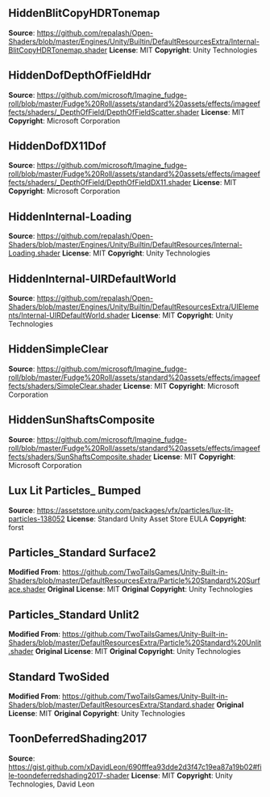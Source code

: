 ## HiddenBlitCopyHDRTonemap
**Source**: https://github.com/repalash/Open-Shaders/blob/master/Engines/Unity/Builtin/DefaultResourcesExtra/Internal-BlitCopyHDRTonemap.shader
**License**: MIT
**Copyright**: Unity Technologies

## HiddenDofDepthOfFieldHdr
**Source**: https://github.com/microsoft/Imagine_fudge-roll/blob/master/Fudge%20Roll/assets/standard%20assets/effects/imageeffects/shaders/_DepthOfField/DepthOfFieldScatter.shader
**License**: MIT
**Copyright**: Microsoft Corporation

## HiddenDofDX11Dof
**Source**: https://github.com/microsoft/Imagine_fudge-roll/blob/master/Fudge%20Roll/assets/standard%20assets/effects/imageeffects/shaders/_DepthOfField/DepthOfFieldDX11.shader
**License**: MIT
**Copyright**: Microsoft Corporation

## HiddenInternal-Loading
**Source**: https://github.com/repalash/Open-Shaders/blob/master/Engines/Unity/Builtin/DefaultResources/Internal-Loading.shader
**License**: MIT
**Copyright**: Unity Technologies

## HiddenInternal-UIRDefaultWorld
**Source**: https://github.com/repalash/Open-Shaders/blob/master/Engines/Unity/Builtin/DefaultResourcesExtra/UIElements/Internal-UIRDefaultWorld.shader
**License**: MIT
**Copyright**: Unity Technologies

## HiddenSimpleClear
**Source**: https://github.com/microsoft/Imagine_fudge-roll/blob/master/Fudge%20Roll/assets/standard%20assets/effects/imageeffects/shaders/SimpleClear.shader
**License**: MIT
**Copyright**: Microsoft Corporation

## HiddenSunShaftsComposite
**Source**: https://github.com/microsoft/Imagine_fudge-roll/blob/master/Fudge%20Roll/assets/standard%20assets/effects/imageeffects/shaders/SunShaftsComposite.shader
**License**: MIT
**Copyright**: Microsoft Corporation

## Lux Lit Particles_ Bumped
**Source**: https://assetstore.unity.com/packages/vfx/particles/lux-lit-particles-138052
**License**: Standard Unity Asset Store EULA
**Copyright**: forst

## Particles_Standard Surface2
**Modified From**: https://github.com/TwoTailsGames/Unity-Built-in-Shaders/blob/master/DefaultResourcesExtra/Particle%20Standard%20Surface.shader
**Original License**: MIT
**Original Copyright**: Unity Technologies

## Particles_Standard Unlit2
**Modified From**: https://github.com/TwoTailsGames/Unity-Built-in-Shaders/blob/master/DefaultResourcesExtra/Particle%20Standard%20Unlit.shader
**Original License**: MIT
**Original Copyright**: Unity Technologies

## Standard TwoSided
**Modified From**: https://github.com/TwoTailsGames/Unity-Built-in-Shaders/blob/master/DefaultResourcesExtra/Standard.shader
**Original License**: MIT
**Original Copyright**: Unity Technologies

## ToonDeferredShading2017
**Source**: https://gist.github.com/xDavidLeon/690fffea93dde2d3f47c19ea87a19b02#file-toondeferredshading2017-shader
**License**: MIT
**Copyright**: Unity Technologies, David Leon
